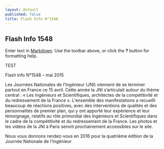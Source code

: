 ```yaml
---
layout: default
published: false
title: Flash Info N°1548
---
```


## Flash Info 1548

Enter text in [Markdown](http://daringfireball.net/projects/markdown/). Use the toolbar above, or click the **?** button for formatting help.

TEST
 
Flash info N°1548 – mai 2015

 

 

 

Les Journées Nationales de l'Ingénieur (JNI) viennent de se terminer partout en France ce 15 avril. Cette année la JNI s’articulait autour du thème central : « Les Ingénieurs et Scientifiques, architectes de la compétitivité et du redressement de la France ». L'ensemble des manifestations a recueilli beaucoup de réactions positives, avec des interventions de qualités et des personnalités de premier plan, qui y ont apporté leur expérience et leur témoignage, relatifs au rôle primordial des Ingénieurs et Scientifiques dans le cadre de la compétitivité et du redressement de la France. Les photos et les vidéos de la JNI à Paris seront prochainement accessibles sur le site.

Nous vous donnons rendez-vous en 2016 pour la quatrième édition de la Journée Nationale de l'Ingénieur

 

 
